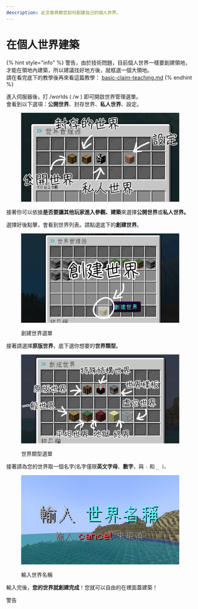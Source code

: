 ```yaml
---
description: 此文章將教您如何創建自己的個人世界。
---
```


# 在個人世界建築

{% hint style="info" %}
警告，由於技術問題，目前個人世界一樣要創建領地，才能在領地內建築，所以建議找好地方後，就框選一個大領地。\
請在看完底下的教學後再來看這篇教學： [basic-claim-teaching.md](../basic-claim-teaching.md "mention")
{% endhint %}

進入伺服器後，打 /worlds ( /w ) 即可開啟世界管理選單。\
會看到以下選項：**公開世界**、封存世界、**私人世界**、設定。

<figure><img src="../../.gitbook/assets/image (2) (1).png" alt=""><figcaption></figcaption></figure>

接著你可以依據**是否要讓其他玩家進入參觀、建築**來選擇**公開世界**或**私人世界。**

選擇好後點擊，會看到世界列表。請點選底下的**創建世界**。

<figure><img src="../../.gitbook/assets/image (4) (1).png" alt=""><figcaption><p>創建世界選單</p></figcaption></figure>

接著請選擇**原版世界**，底下選你想要的**世界類型**。

<figure><img src="../../.gitbook/assets/image (4).png" alt=""><figcaption><p>世界類型選單</p></figcaption></figure>

接著請為您的世界取一個名字(名字僅限**英文字母**、**數字**，與 `-` 和 `_ )。`

<figure><img src="../../.gitbook/assets/image (2).png" alt=""><figcaption><p>輸入世界名稱</p></figcaption></figure>

輸入完後，**您的世界就創建完成**！您就可以自由的在裡面蓋建築！

警告



